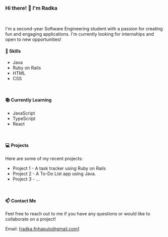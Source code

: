 
### Hi there! 👋 I'm Radka
<br>

I'm a second-year Software Engineering student with a passion for creating fun and engaging applications. I'm currently looking for internships and open to new opportunities!
<br>

#### 🚀 Skills

+ Java
+ Ruby on Rails
+ HTML
+ CSS
<br>

#### 📚 Currently Learning

+ JavaScript
+ TypeScript
+ React
  
<br>

#### 💻 Projects

Here are some of my recent projects:

* Project 1 - A task tracker using Ruby on Rails
* Project 2 - A To-Do List app using Java.
* Project 3 - ...
<br>

#### 📫 Contact Me

Feel free to reach out to me if you have any questions or would like to collaborate on a project!

Email: [radka.fnhapulo@gmail.com]
<br>

<!--
**radQueen258/radQueen258** is a ✨ _special_ ✨ repository because its `README.md` (this file) appears on your GitHub profile.

Here are some ideas to get you started:

- 🔭 I’m currently working on ...
- 🌱 I’m currently learning ...
- 👯 I’m looking to collaborate on ...
- 🤔 I’m looking for help with ...
- 💬 Ask me about ...
- 📫 How to reach me: ...
- 😄 Pronouns: ...
- ⚡ Fun fact: ...
-->

